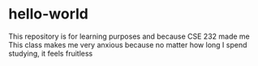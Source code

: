 # hello-world
This repository is for learning purposes and because CSE 232 made me
This class makes me very anxious because no matter how long I spend studying, it feels fruitless
